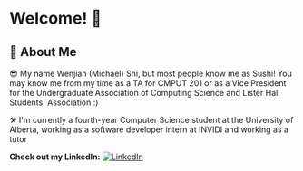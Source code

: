 # Welcome! 👋
## 🚀 About Me

😎 My name Wenjian (Michael) Shi, but most people know me as Sushi! You may know me from my time as a TA for CMPUT 201 or as a Vice President for the Undergraduate Association of Computing Science and Lister Hall Students' Association :)

⚒️ I'm currently a fourth-year Computer Science student at the University of Alberta, working as a software developer intern at INVIDI and working as a tutor

 **Check out my LinkedIn:**
[![LinkedIn](https://img.shields.io/badge/LinkedIn-0A66C2?style=for-the-badge&logo=LinkedIn&logoColor=white)](https://www.linkedin.com/in/wjshi/) 

